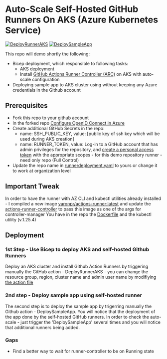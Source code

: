 # Auto-Scale Self-Hosted GitHub Runners On AKS (Azure Kubernetes Service) 
[![DeployRunnerAKS](https://github.com/yaronpri/GithubRunnerOnAKS/actions/workflows/deployIaC.yaml/badge.svg)](https://github.com/yaronpri/GithubRunnerOnAKS/actions/workflows/deployIaC.yaml)
[![DeploySampleApp](https://github.com/yaronpri/GithubRunnerOnAKS/actions/workflows/deployApp.yaml/badge.svg)](https://github.com/yaronpri/GithubRunnerOnAKS/actions/workflows/deployApp.yaml)

This repo will demo shortly the following:
- Bicep deployment, which responsible to following tasks:
  - AKS deployment
  - Install [GitHub Actions Runner Controller (ARC)](https://github.com/actions-runner-controller/actions-runner-controller/blob/master/docs/detailed-docs.md) on AKS with auto-scale configuration
- Deploying sample app to AKS cluster using without keeping any Azure credentials in the Github account

## Prerequisites
- Fork this repo to your github account
- In the forked repo [Configure OpenID Connect in Azure](https://learn.microsoft.com/en-us/azure/developer/github/connect-from-azure?tabs=azure-portal%2Clinux)
- Create additional GitHub Secrets in the repo: 
  - name: SSH_PUBLIC_KEY, value: [public key of ssh key which will be used during AKS creation]
  - name: RUNNER_TOKEN, value: Log-in to a GitHub account that has admin privileges for the repository, and [create a personal access token](https://github.com/settings/tokens/new) with the appropriate scopes - for this demo repository runner - need only repo (Full Control)
- Update the repo name in [runnerdeployment.yaml](runner/runnerdeployment.yaml) to yours or change it to work at organization level

## Important Tweak 
In order to have the runner with AZ CLI and kubectl utilities already installed - I compiled a new image [yaronpr/actions-runner:latest](https://hub.docker.com/r/yaronpr/actions-runner) and update the [actions-runner-controller](runner/actions-runner-controller.yaml) to pass this image as one of the args for controller-manager 
You have in the repo the [Dockerfile](Dockerfile) and the kubectl utility (v.1.25.4)

## Deployment
### 1st Step - Use Bicep to deploy AKS and self-hosted Github Runners 
Deploy an AKS cluster and install Github Action Runners by triggering manually the GitHub action - DeployRunnerAKS - you can change the resource group, region, cluster name and admin user name by modifiying [the action file](.github/workflows/deployIaC.yaml)

### 2nd step - Deploy sample app using self-hosted runner 
The second step is to deploy the sample app by trigerring manually the Github action - DeploySampleApp.
You will notice that the deployment of the app done by the self-hosted GitHub runners.
In order to check the auto-scale - just trigger the 'DeploySampleApp' several times and you will notice that additional runners being added.

### Gaps
- Find a better way to wait for runner-controller to be on Running state